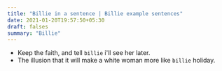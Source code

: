 ```yaml
---
title: "Billie in a sentence | Billie example sentences"
date: 2021-01-20T19:57:50+05:30
draft: falses
summary: "Billie"
---
```

- Keep the faith, and tell `billie` i'll see her later.
- The illusion that it will make a white woman more like `billie` holiday.
                 
